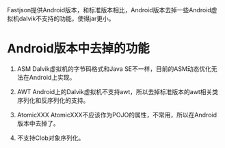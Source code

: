 Fastjson提供Android版本，和标准版本相比，Android版本去掉一些Android虚拟机dalvik不支持的功能，使得jar更小。

# Android版本中去掉的功能
1. ASM 
Dalvik虚拟机的字节码格式和Java SE不一样，目前的ASM动态优化无法在Android上实现。

2. AWT
Android上的Dalvik虚拟机不支持awt，所以去掉标准版本的awt相关类序列化和反序列化的支持。

3. AtomicXXX
AtomicXXX不应该作为POJO的属性，不常用，所以在Android版本中去掉了。

4. 不支持Clob对象序列化。